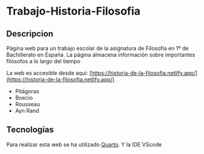 # Trabajo-Historia-Filosofia

## Descripcion
Página web para un trabajo escolar de la asignatura de Filosofía en 1º de Bachillerato en España. La página almacena información sobre importantes filósofos a lo largo del tiempo

La web es accesible desde aquí: [https://historia-de-la-filosofia.netlify.app/](https://historia-de-la-filosofia.netlify.app/)

- Pitágoras
- Boecio
- Rousseau
- Ayn Rand

## Tecnologías

Para realizar esta web se ha utilizado [Quarto](https://quarto.org/). Y la IDE VScode


